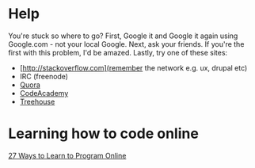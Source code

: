 # Help

You're stuck so where to go? First, Google it and Google it again using Google.com - not your local Google. Next, ask your friends. If you're the first with this problem, I'd be amazed. Lastly, try one of these sites:

- [http://stackoverflow.com](remember the network e.g. ux, drupal etc)
- IRC (freenode)
- [Quora](http://quora.com)
- [CodeAcademy](http://www.codecademy.com/)
- [Treehouse](http://teamtreehouse.com/)

# Learning how to code online

[27 Ways to Learn to Program Online](http://thenextweb.com/dd/2012/10/21/so-you-want-to-be-a-programmer-huh-heres-25-ways-to-learn-online/)

